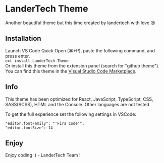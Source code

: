 # LanderTech Theme
Another beautiful theme but this time created by landertech with love 😍

## Installation
Launch VS Code Quick Open (⌘+P), paste the following command, and press enter.     
`ext install LanderTech-Theme`     
Or install this theme from the extension panel (search for "github theme").     
You can find this theme in the [Visual Studio Code Marketplace](https://marketplace.visualstudio.com/items?itemName=LanderTech).

## Info
This theme has been optimized for React, JavaScript, TypeScript, CSS, SASS(SCSS), HTML and the Console. Other languages are not tested

To get the full experience set the following settings in VSCode:     
```
"editor.fontFamily": "'Fira Code'",
"editor.fontSize": 14
```

## Enjoy
Enjoy coding :) - LanderTech Team !

